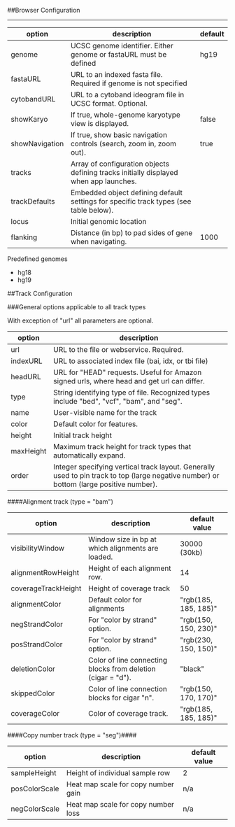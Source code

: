 <!--Note: This document is written in "markdown".  Please respect the arkdown conventions (http://daringfireball.net/projects/markdown/) when editig. -->



##Browser Configuration

----


option  | description | default
------ | ------- | ------------
genome  | UCSC genome identifier.  Either genome or fastaURL must be defined | hg19
fastaURL | URL to an indexed fasta file.  Required if genome is not specified |
cytobandURL | URL to a cytoband ideogram file in UCSC format.  Optional.  |
showKaryo | If true, whole-genome karyotype view is displayed. | false
showNavigation | If true, show basic navigation controls (search, zoom in, zoom out). | true
tracks | Array of configuration objects defining tracks initially displayed when app launches. |
trackDefaults |  Embedded object defining default settings for specific track types (see table below). |
locus | Initial genomic location |
flanking  | Distance (in bp) to pad sides of gene when navigating. | 1000


Predefined genomes
* hg18
* hg19



##Track Configuration

###General options applicable to all track types

With exception of "url" all parameters are optional.

option | description
--------|  ----------------
url | URL to the file or webservice.  Required.
indexURL | URL to associated index file (bai, idx, or tbi file)
headURL | URL for "HEAD" requests.   Useful for Amazon signed urls, where head and get url can differ.
type | String identifying type of file.  Recognized types include  "bed", "vcf", "bam", and "seg".
name | User-visible name for the track
color | Default color for features.
height | Initial track height
maxHeight | Maximum track height for track types that automatically expand.
order | Integer specifying vertical track layout.  Generally used to pin track to top (large negative number) or bottom (large positive number).

####Alignment track (type = "bam")

option | description | default value
-------- | ---------------- | ----------------
visibilityWindow | Window size in bp at which alignments are loaded.  | 30000 (30kb)
alignmentRowHeight | Height of each alignment row.  | 14
coverageTrackHeight | Height of coverage track | 50
alignmentColor | Default color for alignments | "rgb(185, 185, 185)"
negStrandColor | For "color by strand" option. | "rgb(150, 150, 230)"
posStrandColor | For "color by strand" option. | "rgb(230, 150, 150)"
deletionColor | Color of line connecting blocks from deletion (cigar = "d").  | "black"
skippedColor | Color of line connection blocks for cigar "n". | "rgb(150, 170, 170)"
coverageColor | Color of coverage track. | "rgb(185, 185, 185)"

####Copy number track (type = "seg")####

option | description | default value
-------- | ---------------- | ----------------
sampleHeight | Height of individual sample row | 2
posColorScale | Heat map scale for copy number gain | n/a
negColorScale | Heat map scale for copy number loss | n/a

<!-- TODO -- heatmap scale json description -->




